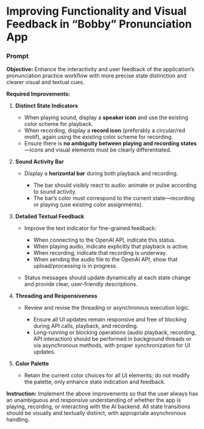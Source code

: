 # Improving Functionality and Visual Feedback in “Bobby” Pronunciation App

### Prompt

**Objective:**
Enhance the interactivity and user feedback of the application’s pronunciation practice workflow with more precise state distinction and clearer visual and textual cues.

**Required Improvements:**

1. **Distinct State Indicators**

   * When playing sound, display a **speaker icon** and use the existing color scheme for playback.
   * When recording, display a **record icon** (preferably a circular/red motif), again using the existing color scheme for recording.
   * Ensure there is **no ambiguity between playing and recording states**—icons and visual elements must be clearly differentiated.

2. **Sound Activity Bar**

   * Display a **horizontal bar** during both playback and recording.

     * The bar should visibly react to audio: animate or pulse according to sound activity.
     * The bar’s color must correspond to the current state—recording or playing (use existing color assignments).

3. **Detailed Textual Feedback**

   * Improve the text indicator for fine-grained feedback:

     * When connecting to the OpenAI API, indicate this status.
     * When playing audio, indicate explicitly that playback is active.
     * When recording, indicate that recording is underway.
     * When sending the audio file to the OpenAI API, show that upload/processing is in progress.
   * Status messages should update dynamically at each state change and provide clear, user-friendly descriptions.

4. **Threading and Responsiveness**

   * Review and revise the threading or asynchronous execution logic.

     * Ensure all UI updates remain responsive and free of blocking during API calls, playback, and recording.
     * Long-running or blocking operations (audio playback, recording, API interaction) should be performed in background threads or via asynchronous methods, with proper synchronization for UI updates.

5. **Color Palette**

   * Retain the current color choices for all UI elements; do not modify the palette, only enhance state indication and feedback.

**Instruction:**
Implement the above improvements so that the user always has an unambiguous and responsive understanding of whether the app is playing, recording, or interacting with the AI backend. All state transitions should be visually and textually distinct, with appropriate asynchronous handling.

